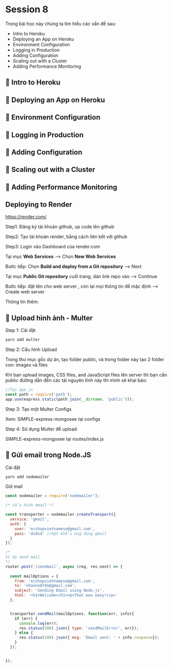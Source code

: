 # Session 8

Trong bài học này chúng ta tìm hiểu các vấn đề sau:

- Intro to Heroku
- Deploying an App on Heroku
- Environment Configuration
- Logging in Production
- Adding Configuration 
- Scaling out with a Cluster
- Adding Performance Monitoring


## 💛 Intro to Heroku

## 💛 Deploying an App on Heroku

## 💛 Environment Configuration

## 💛 Logging in Production

## 💛 Adding Configuration 

## 💛 Scaling out with a Cluster

## 💛 Adding Performance Monitoring


## Deploying to Render

https://render.com/


Step1: Đăng ký tài khoản github, up code lên github

Step2: Tạo tài khoản render, bằng cách liên kết với github

Step3: Login vào Dashboard của render.com

Tại mục **Web Services** --> Chọn **New Web Services**

Bước tiếp: Chọn **Build and deploy from a Git repository** --> Next

Tại mục **Public Git repository** cuối trang, dán link repo vào --> Continue

Bước tiếp: đặt tên cho web server , còn lại mọi thông tin để mặc định --> Create web server


Thông tin thêm:

## 💛 Upload hình ảnh - Multer

Step 1: Cài đặt

```bash
yarn add multer
```

Step 2: Cấu hình Upload

Trong thư mục gốc dự án, tạo folder public, và trong folder này tạo 2 folder con: images và files


Khi bạn upload images, CSS files, and JavaScript files lên server thì bạn cần public đường dẫn đến các tài nguyên tĩnh này thì mình sẽ khai báo:

```js
//Tại app.js
const path = require('path');
app.use(express.static(path.join(__dirname, 'public')));
```


Step 3: Tạo một Multer Configs


Xem: SIMPLE-express-mongosee tại configs


Step 4: Sử dụng Multer để upload

SIMPLE-express-mongosee tại routes/index.js

## 💛 Gửi email trong Node.JS

Cài đặt 

```bash
yarn add nodemailer
```

Gửi mail


```js
const nodemailer = require('nodemailer');

/* cấu hình email */

const transporter = nodemailer.createTransport({
  service: 'gmail',
  auth: {
    user: 'ecshopvietnamese@gmail.com',
    pass: 'dsdsd' //mật khẩu ứng dụng gmail
  }
});

/* 
Ví dụ send mail
*/
router.post('/sendmail', async (req, res,next) => {
  
  const mailOptions = {
    from: 'ecshopvietnamese@gmail.com',
    to: 'nhannn87dn@gmail.com',
    subject: 'Sending Email using Node.js',
    html: '<h1>Welcome</h1><p>That was easy!</p>'
  };


  transporter.sendMail(mailOptions, function(err, info){
    if (err) {
      console.log(err);
      res.status(500).json({ type: 'sendMailError', err});
    } else {
      res.status(200).json({ msg: 'Email sent: ' + info.response});
    }
  });


});
```
